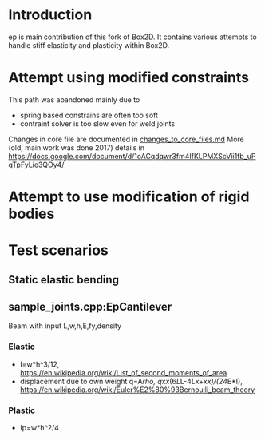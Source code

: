 # Introduction
ep is main contribution of this fork of Box2D.
It contains various attempts to handle stiff elasticity and plasticity within Box2D.

# Attempt using modified constraints

This path was abandoned mainly due to 

 * spring based constrains are often too soft
 * contraint solver is too slow even for weld joints

Changes in core file are documented in [changes_to_core_files.md](changes_to_core_files.md)
More (old, main work was done 2017) details in https://docs.google.com/document/d/1oACqdqwr3fm4IfKLPMXScVii1fb_uPqTpFyLie3QOy4/

# Attempt to use modification of rigid bodies

# Test scenarios

## Static elastic bending

## sample_joints.cpp:EpCantilever
Beam with input L,w,h,E,fy,density

### Elastic
 * I=w*h^3/12, https://en.wikipedia.org/wiki/List_of_second_moments_of_area
 * displacement due to own weight q=A*rho, q*x*x*(6*L*L-4*L*x+x*x)/(24*E*I), https://en.wikipedia.org/wiki/Euler%E2%80%93Bernoulli_beam_theory

### Plastic
 * Ip=w*h^2/4
